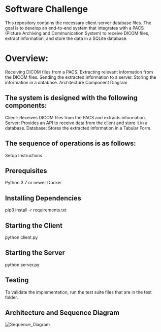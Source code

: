 # Software Challenge
This repository contains the necessary client-server database files. The goal is to develop an end-to-end system that integrates with a PACS (Picture Archiving and Communication System) to receive DICOM files, extract information, and store the data in a SQLite database.

# Overview:
Receiving DICOM files from a PACS.
Extracting relevant information from the DICOM files.
Sending the extracted information to a server.
Storing the information in a database.
Architecture
Component Diagram

## The system is designed with the following components:

Client: Receives DICOM files from the PACS and extracts information.
Server: Provides an API to receive data from the client and store it in a database.
Database: Stores the extracted information in a Tabular Form.

## The sequence of operations is as follows:

Setup Instructions
## Prerequisites
Python 3.7 or newer
Docker
## Installing Dependencies
pip3 install -r requirements.txt

## Starting the Client
python client.py

## Starting the Server
python server.py

## Testing
To validate the implementation, run the test suite files that are in the test folder.

## Architecture and Sequence Diagram 
![Sequence_Diagram](https://github.com/siri-sha-kondeti/SW-Engineer-Tech-Challenge/assets/173000379/00f904cd-ef75-41df-90a1-0573ae2fb2b3)
